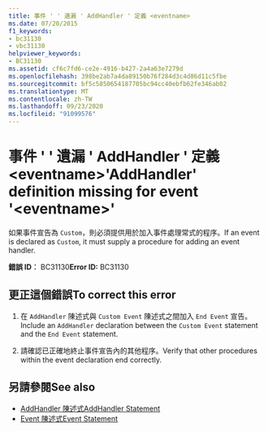```yaml
---
title: 事件 ' ' 遺漏 ' AddHandler ' 定義 <eventname>
ms.date: 07/20/2015
f1_keywords:
- bc31130
- vbc31130
helpviewer_keywords:
- BC31130
ms.assetid: cf6c7fd6-ce2e-4916-b427-2a4a63e7279d
ms.openlocfilehash: 398be2ab7a4da89150b76f284d3c4d86d11c5fbe
ms.sourcegitcommit: bf5c5850654187705bc94cc40ebfb62fe346ab02
ms.translationtype: MT
ms.contentlocale: zh-TW
ms.lasthandoff: 09/23/2020
ms.locfileid: "91099576"
---
```

# <a name="addhandler-definition-missing-for-event-eventname"></a><span data-ttu-id="29d57-102">事件 ' ' 遺漏 ' AddHandler ' 定義 \<eventname></span><span class="sxs-lookup"><span data-stu-id="29d57-102">'AddHandler' definition missing for event '\<eventname>'</span></span>

<span data-ttu-id="29d57-103">如果事件宣告為 `Custom`，則必須提供用於加入事件處理常式的程序。</span><span class="sxs-lookup"><span data-stu-id="29d57-103">If an event is declared as `Custom`, it must supply a procedure for adding an event handler.</span></span>  
  
 <span data-ttu-id="29d57-104">**錯誤 ID︰** BC31130</span><span class="sxs-lookup"><span data-stu-id="29d57-104">**Error ID:** BC31130</span></span>  
  
## <a name="to-correct-this-error"></a><span data-ttu-id="29d57-105">更正這個錯誤</span><span class="sxs-lookup"><span data-stu-id="29d57-105">To correct this error</span></span>  
  
1. <span data-ttu-id="29d57-106">在 `AddHandler` 陳述式與 `Custom Event` 陳述式之間加入 `End Event` 宣告。</span><span class="sxs-lookup"><span data-stu-id="29d57-106">Include an `AddHandler` declaration between the `Custom Event` statement and the `End Event` statement.</span></span>  
  
2. <span data-ttu-id="29d57-107">請確認已正確地終止事件宣告內的其他程序。</span><span class="sxs-lookup"><span data-stu-id="29d57-107">Verify that other procedures within the event declaration end correctly.</span></span>  
  
## <a name="see-also"></a><span data-ttu-id="29d57-108">另請參閱</span><span class="sxs-lookup"><span data-stu-id="29d57-108">See also</span></span>

- [<span data-ttu-id="29d57-109">AddHandler 陳述式</span><span class="sxs-lookup"><span data-stu-id="29d57-109">AddHandler Statement</span></span>](../language-reference/statements/addhandler-statement.md)
- [<span data-ttu-id="29d57-110">Event 陳述式</span><span class="sxs-lookup"><span data-stu-id="29d57-110">Event Statement</span></span>](../language-reference/statements/event-statement.md)
